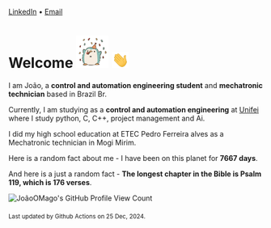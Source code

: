 [LinkedIn](https://www.linkedin.com/in/joão-pedro-gozzoli-b95641301/) &bull;
[Email](joaopedrogozzoli@gmail.com)

# Welcome <img src="happy.gif" height="64px" /> <img src="wave.gif" height="32px" />

I am João, a  **control and automation engineering student** and **mechatronic technician** based in Brazil Br.

Currently, I am studying as a **control and automation engineering** at [Unifei](https://unifei.edu.br) where I study python, C, C++, project management and Ai.

I did my high school education at ETEC Pedro Ferreira alves as a Mechatronic technician in Mogi Mirim.

Here is a random fact about me - I have been on this planet for **7667 days**.

And here is a just a random fact -  **The longest chapter in the Bible is Psalm 119, which is 176 verses**.

![JoãoOMago's GitHub Profile View Count](https://komarev.com/ghpvc/?username=JoaoOMago)

<sub>Last updated by Github Actions on 25 Dec, 2024.</sub>
